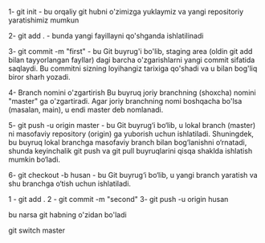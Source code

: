 <!--! Git hub blan ishlash v akerakliy qo'dlar -->

1- git init - bu orqaliy git hubni o'zimizga yuklaymiz va yangi repositoriy yaratishimiz mumkun

2- git add . - bunda yangi fayillayni qo'shganda ishlatilinadi

3- git commit -m "first" - bu Git buyrug'i bo'lib, staging area (oldin git add bilan tayyorlangan fayllar) dagi barcha o'zgarishlarni yangi commit sifatida saqlaydi. Bu commitni sizning loyihangiz tarixiga qo'shadi va u bilan bog'liq biror sharh yozadi.

4- Branch nomini o'zgartirish Bu buyruq joriy branchning (shoxcha) nomini "master" ga o'zgartiradi.
Agar joriy branchning nomi boshqacha bo'lsa (masalan, main), u endi master deb nomlanadi.

5- git push -u origin master - bu Git buyrug‘i bo‘lib, u lokal branch (master) ni masofaviy repository (origin) ga yuborish uchun ishlatiladi. Shuningdek, bu buyruq lokal branchga masofaviy branch bilan bog‘lanishni o‘rnatadi, shunda keyinchalik git push va git pull buyruqlarini qisqa shaklda ishlatish mumkin bo‘ladi.

6- git checkout -b husan - bu Git buyrug‘i bo‘lib, u yangi branch yaratish va shu branchga o‘tish uchun ishlatiladi.

<!--! push qilish uchun -->

1 - git add .
2 - git commit -m "second"
3- git push -u origin husan

<!--! moster ga yaniy bosh git hub ga ularni merch qilish -->

bu narsa git habning o'zidan bo'ladi

<!--! endi shahsiydan masterga otish kalitlari -->

git switch master
